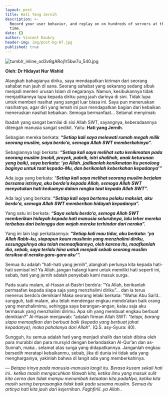 ```yaml
---
layout: post
title: Hati Yang Jernih
description: >-
  Record your user behavior, and replay on on hundreds of servers at the same
  time.
date: {}
author: Vincent Daubry
header-img: img/post-bg-07.jpg
published: true
---
```

![tumblr_inline_od3v8gARoj1r5bw7u_540.jpg]({{site.baseurl}}/_posts/tumblr_inline_od3v8gARoj1r5bw7u_540.jpg)

**Oleh: Dr Hidayat Nur Wahid** 

Alangkah bahagianya diriku, saya mendapatkan kiriman dari seorang sahabat nun jauh di sana. Seorang sahabat yang sekarang sedang sibuk menjadi menteri urusan Islam di negaranya. Namun, kesibukannya tidak menjadikannya lupa kepada diriku yang jauh darinya di sini. Tidak lupa untuk memberi nasihat yang sangat luar biasa ini. Saya pun meneruskan nasihatnya, agar diri yang lemah ini pun mendapatkan bagian dari kebaikan meneruskan nasihat kebaikan. Semoga bermanfaat… Selamat menyimak: 

Ibadah yang sangat bernilai di sisi Allah SWT, sayangnya, keberadaannya ditengah manusia sangat sedikit. Yaitu: **Hati yang Jernih**.

Sebagian mereka berkata: **_“Setiap kali saya melewati rumah megah milik seorang muslim, saya berdo’a, semoga Allah SWT memberkahinya_”.**

Sebagiannya lagi berkata: _**“Setiap kali saya melihat satu kenikmatan pada seorang muslim (mobil, proyek, pabrik, istri shalihah, anak keturunan yang baik), saya berkata: ‘ya Allah..jadikanlah kenikmatan itu penolong baginya untuk taat kepada-Mu, dan berikanlah keberkahan kepadanya’”**_

 Ada juga yang berkata: _“**Setiap kali saya melihat seorang muslim berjalan bersama istrinya, aku berdo’a kepada Allah, semoga Allah SWT menyatukan hati keduanya dalam rangka taat kepada Allah SWT”.**_

 Ada lagi yang berkata: _**“Setiap kali saya bertemu pelaku maksiat, aku berdo’a, semoga Allah SWT memberikan hidayah kepadanya”.**_

Yang satu ini berkata: _**“Saya selalu berdo’a, semoga Allah SWT memberikan hidayah kepada hati manusia seluruhnya, lalu leher mereka terbebas dari belenggu dan wajah mereka terhindar dari neraka”.**_

Yang ini lain lagi perkataannya: _**“Setiap kali mau tidur, aku berkata: ‘ya Allah Rabb-ku, siapapun kaum muslimin yang menzhalimi diriku, sesungguhnya aku telah memaafkannya, oleh karena itu, maafkanlah dia, sebab, saya terlalu hina untuk menjadi sebab seorang muslim tersiksa di neraka gara-gara aku’”.**_

Semua itu adalah “hati-hati yang jernih”, alangkah perlunya kita kepada hati-hati semisal ini! Ya Allah..jangan halangi kami untuk memiliki hati seperti ini, sebab, hati yang jernih adalah penyebab kami masuk surga.  

Pada suatu malam, al-Hasan al-Bashri berdo’a: “Ya Allah, berikanlah permaafan kepada siapa saja yang menzhalimi diriku”… dan ia terus menerus berdo’a demikian! Maka seorang lelaki berkata: “Wahai Abu Sai’d.. sungguh, tadi malam, aku telah mendengar engkau mendo’akan baik orang yang menzhalimimu, sehingga saya berangan-angan, kalau saja aku termasuk yang menzhalimi dirimu. Apa sih yang membuat engkau berbuat demikian?” Al-Hasan menjawab: “adalah firman Allah SWT: _"tetapi, barang siapa memaafkan dan berbuat baik (kepada yang berbuat jahat kepadanya), maka pahalanya dari Allah”_. (Q.S. asy-Syura: 40). 

Sungguh, itu semua adalah hati yang menjadi shalih dan telah dibina oleh para murabbi dan para mursyid dengan berlandaskan Al-Qur’an dan as-Sunnah, maka.. selamat atas surga yang didapatkannya. Janganlah engkau bersedih meratapi kebaikanmu, sebab, jika di dunia ini tidak ada yang menghargainya, yakinlah bahwa di langit ada yang memberkahinya. 



 — _Betapa irinya pada manusia-manusia langit itu. Berasa kusam sekali hati ini.. ketika masih mengacuhkan tilawah kita, ketika ilmu yang masuk sulit kita cerna dan tidak mampu menambah ketaatan kita padaNya, ketika kita masih sering berprasangka tidak baik pada sesama muslim. Semua itu artinya hati kita jauh dari kejernihan. Faghfirlii..ya Allah.._